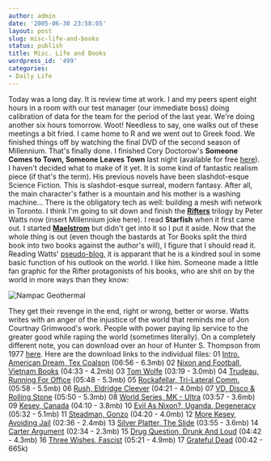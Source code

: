 ```yaml
---
author: admin
date: '2005-06-30 23:58:05'
layout: post
slug: misc-life-and-books
status: publish
title: Misc. Life and Books
wordpress_id: '499'
categories:
- Daily Life
---
```


Today was a long day. It is review time at work. I and my peers spent
eight hours in a room with our test manager (our immediate boss) doing
calibration of data for the team for the period of the last year. We're
doing another six hours tomorrow. Woot! Needless to say, one walks out
of these meetings a bit fried. I came home to R and we went out to Greek
food. We finished things off by watching the final DVD of the second
season of Millennium. That's finally done. I finished Cory Doctorow's
**Someone Comes to Town, Someone Leaves Town** last night (available for
free [here](http://www.craphound.com/someone/)). I haven't decided what
to make of it yet. It is some kind of fantastic realism piece (if that's
the term). His previous novels have been slashdot-esque Science Fiction.
This is slashdot-esque surreal, modern fantasy. After all, the main
character's father is a mountain and his mother is a washing machine...
There is the obligatory tech as well: building a mesh wifi network in
Toronto. I think I'm going to sit down and finish the
**[Rifters](http://www.rifters.com/)** trilogy by Peter Watts now
(insert Millennium joke here). I read **Starfish** when it first came
out. I started
**[Maelstrom](http://www.rifters.com/maelstrom/maelstrom_master.htm)**
but didn't get into it so I put it aside. Now that the whole thing is
out (even though the bastards at Tor Books split the third book into two
books against the author's will), I figure that I should read it.
Reading Watts' [pseudo-blog](http://www.rifters.com/real/newscrawl.htm),
it is apparant that he is a kindred soul in some basic function of his
outlook on the world. I like him. Someone made a little fan graphic for
the Rifter protagonists of his books, who are shit on by the world in
more ways than they know:

![Nampac Geothermal](http://www.rifters.com/real/graphics/Rifters-t.jpg)

They get their revenge in the end, right or wrong, better or worse.
Watts writes with an anger of the injustice of the world that reminds me
of Jon Courtnay Grimwood's work. People with power paying lip service to
the greater good while raping the world (sometimes literally). On a
completely different note, you can download over an hour of Hunter S.
Thompson from 1977 [here](http://greylodge.org/gpc/?p=108). Here are the
download links to the individual files: 01 [Intro, American Dream, Tex
Coalson](http://netsoc.ucd.ie/~coma/HST/01%20Intro-American%20Dream-Tex%20Coalson.mp3)
(06:56 - 6.3mb) 02 [Nixon and Football, Vietnam
Books](http://netsoc.ucd.ie/~coma/HST/02%20Nixon%20and%20football-Vietnam%20Book.mp3)
(04:33 - 4.2mb) 03 [Tom
Wolfe](http://netsoc.ucd.ie/~coma/HST/03%20Tom%20Wolfe.mp3) (03:19 -
3.0mb) 04 [Trudeau, Running For
Office](http://netsoc.ucd.ie/~coma/HST/04%20Trudeau-Running%20for%20Office.mp3)
(05:48 - 5.3mb) 05 [Rockafellar, Tri-Lateral
Comm.](http://netsoc.ucd.ie/~coma/HST/05%20Rockafeller-Tri-Lateral%20Comm.mp3)
(05:58 - 5.5mb) 06 [Rush, Eldridge
Cleever](http://netsoc.ucd.ie/~coma/HST/06%20Rush-Eldridge%20Cleever.mp3)
(04:21 - 4.0mb) 07 [VD, Disco & Rolling
Stone](http://netsoc.ucd.ie/~coma/HST/07%20V.D.-Disco-Rolling%20Stone.mp3)
(05:50 - 5.3mb) 08 [World Series, MK -
Ultra](http://netsoc.ucd.ie/~coma/HST/08%20World%20Series-MK%20-%20Ultra.mp3)
(03:57 - 3.6mb) 09 [Kesey,
Canada](http://netsoc.ucd.ie/~coma/HST/09%20Kesey-Canada.mp3) (04:10 -
3.8mb) 10 [Evil As Nixon?, Uganda,
Degeneracy](http://netsoc.ucd.ie/~coma/HST/10%20Evil%20as%20Nixon--Uganda-Degeneracy.mp3)
(05:32 - 5.1mb) 11 [Steadman,
Gonzo](http://netsoc.ucd.ie/~coma/HST/11%20Steadman-Gonzo.mp3) (04:20 -
4.0mb) 12 [More Kesey, Avoiding
Jail](http://netsoc.ucd.ie/~coma/HST/12%20More%20Kesey-Avoiding%20Jail.mp3)
(02:36 - 2.4mb) 13 [Silver Platter, The
Slide](http://netsoc.ucd.ie/~coma/HST/13%20Silver%20Platter-The%20Slide.mp3)
(03:55 - 3.6mb) 14 [Carter
Argument](http://netsoc.ucd.ie/~coma/HST/14%20Carter%20Argument.mp3)
(02:34 - 2.3mb) 15 [Drug Question, Drunk And
Loud](http://netsoc.ucd.ie/~coma/HST/15%20Drug%20Question-Drunk%20and%20Loud.mp3)
(04:42 - 4.3mb) 16 [Three Wishes,
Fascist](http://netsoc.ucd.ie/~coma/HST/16%20Three%20Wishes-Facist.mp3)
(05:21 - 4.9mb) 17 [Grateful
Dead](http://netsoc.ucd.ie/~coma/HST/17%20Grateful%20Dead-End.mp3)
(00:42 - 665k)
